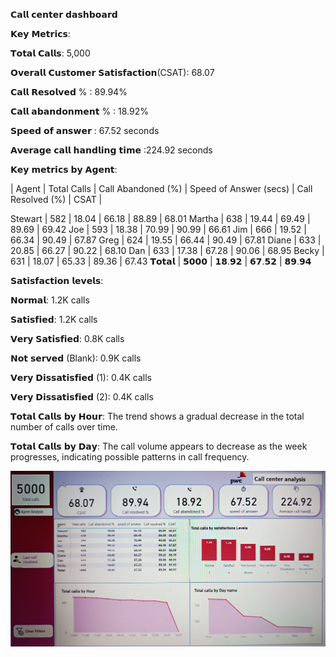 
𝗖𝗮𝗹𝗹 𝗰𝗲𝗻𝘁𝗲𝗿 𝗱𝗮𝘀𝗵𝗯𝗼𝗮𝗿𝗱

𝗞𝗲𝘆 𝗠𝗲𝘁𝗿𝗶𝗰𝘀:

𝗧𝗼𝘁𝗮𝗹 𝗖𝗮𝗹𝗹𝘀: 5,000

𝗢𝘃𝗲𝗿𝗮𝗹𝗹 𝗖𝘂𝘀𝘁𝗼𝗺𝗲𝗿 𝗦𝗮𝘁𝗶𝘀𝗳𝗮𝗰𝘁𝗶𝗼𝗻(CSAT): 68.07

𝗖𝗮𝗹𝗹 𝗥𝗲𝘀𝗼𝗹𝘃𝗲𝗱 % : 89.94%

𝗖𝗮𝗹𝗹 𝗮𝗯𝗮𝗻𝗱𝗼𝗻𝗺𝗲𝗻𝘁 % : 18.92%

𝗦𝗽𝗲𝗲𝗱 𝗼𝗳 𝗮𝗻𝘀𝘄𝗲𝗿 : 67.52 seconds

𝗔𝘃𝗲𝗿𝗮𝗴𝗲 𝗰𝗮𝗹𝗹 𝗵𝗮𝗻𝗱𝗹𝗶𝗻𝗴 𝘁𝗶𝗺𝗲 :224.92 seconds


𝗞𝗲𝘆 𝗺𝗲𝘁𝗿𝗶𝗰𝘀 𝗯𝘆 𝗔𝗴𝗲𝗻𝘁:

| Agent | Total Calls | Call Abandoned (%) | Speed of Answer (secs) | Call Resolved (%) | CSAT | 

Stewart | 582 | 18.04 | 66.18 | 88.89 | 68.01 
Martha | 638 | 19.44 | 69.49 | 89.69 | 69.42 
Joe | 593 | 18.38 | 70.99 | 90.99 | 66.61 
Jim | 666 | 19.52 | 66.34 | 90.49 | 67.87 
Greg | 624 | 19.55 | 66.44 | 90.49 | 67.81 
Diane | 633 | 20.85 | 66.27 | 90.22 | 68.10 
Dan | 633 | 17.38 | 67.28 | 90.06 | 68.95 
Becky | 631 | 18.07 | 65.33 | 89.36 | 67.43 
𝗧𝗼𝘁𝗮𝗹 |  𝟱𝟬𝟬𝟬  | 𝟭𝟴.𝟵𝟮 | 𝟲𝟳.𝟱𝟮 | 𝟴𝟵.𝟵𝟰

𝗦𝗮𝘁𝗶𝘀𝗳𝗮𝗰𝘁𝗶𝗼𝗻 𝗹𝗲𝘃𝗲𝗹𝘀:

𝗡𝗼𝗿𝗺𝗮𝗹: 1.2K calls

𝗦𝗮𝘁𝗶𝘀𝗳𝗶𝗲𝗱: 1.2K calls

𝗩𝗲𝗿𝘆 𝗦𝗮𝘁𝗶𝘀𝗳𝗶𝗲𝗱: 0.8K calls

𝗡𝗼𝘁 𝘀𝗲𝗿𝘃𝗲𝗱 (Blank): 0.9K calls

𝗩𝗲𝗿𝘆 𝗗𝗶𝘀𝘀𝗮𝘁𝗶𝘀𝗳𝗶𝗲𝗱 (1): 0.4K calls

𝗩𝗲𝗿𝘆 𝗗𝗶𝘀𝘀𝗮𝘁𝗶𝘀𝗳𝗶𝗲𝗱 (2): 0.4K calls


𝗧𝗼𝘁𝗮𝗹 𝗖𝗮𝗹𝗹𝘀 𝗯𝘆 𝗛𝗼𝘂𝗿:
The trend shows a gradual decrease in the total number of calls over time.

𝗧𝗼𝘁𝗮𝗹 𝗖𝗮𝗹𝗹𝘀 𝗯𝘆 𝗗𝗮𝘆:
The call volume appears to decrease as the week progresses, indicating possible patterns in call frequency.

![Alt text](IMG_20250216_155819.jpg)

